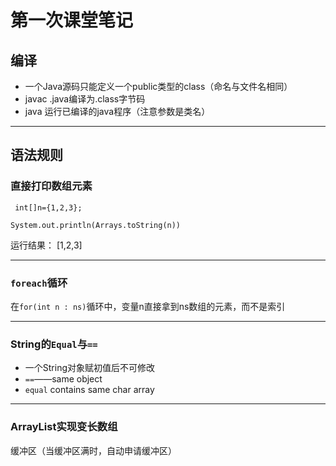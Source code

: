 # 第一次课堂笔记
## 编译
* 一个Java源码只能定义一个public类型的class（命名与文件名相同）
* javac .java编译为.class字节码
* java 运行已编译的java程序（注意参数是类名）
***
## 语法规则
### 直接打印数组元素
`` int[]n={1,2,3};``

``System.out.println(Arrays.toString(n))``

运行结果：
[1,2,3]

********
### ``foreach``循环
在``for(int n : ns)``循环中，变量n直接拿到ns数组的元素，而不是索引

***************
### String的``Equal``与``==``
* 一个String对象赋初值后不可修改
* ``==``——same object
* ``equal`` contains same char array

*********
### ArrayList实现变长数组
缓冲区（当缓冲区满时，自动申请缓冲区）



